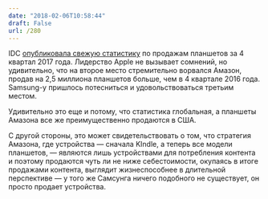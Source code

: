 ```yaml
---
date: "2018-02-06T10:58:44"
draft: False
url: /280
---
```


[​](http://telegra.ph/file/70b85afee24b7b90dc073.jpg)IDC [опубликовала свежую статистику](https://venturebeat.com/2018/02/05/idc-tablet-shipments-decline-for-13th-straight-quarter-amazon-overtakes-samsung-for-second-place/) по продажам планшетов за 4 квартал 2017 года. Лидерство Apple не вызывает сомнений, но удивительно, что на второе место стремительно ворвался Амазон, продав на 2,5 миллиона планшетов больше, чем в 4 квартале 2016 года. Samsung-у пришлось потесниться и удовольствоваться третьим местом.

Удивительно это еще и потому, что статистика глобальная, а планшеты Амазона все же преимущественно продаются в США.

С другой стороны, это может свидетельствовать о том, что стратегия Амазона, где устройства — сначала KIndle, а теперь все модели планшетов, — являются лишь устройствами для потребления контента и поэтому продаются чуть ли не ниже себестоимости, окупаясь в итоге продажами контента, выглядит жизнеспособнее в длительной перспективе — у того же Самсунга ничего подобного не существует, он просто продает устройства.
